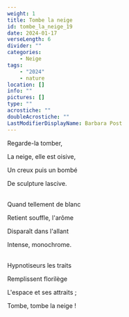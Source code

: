 ```yaml
---
weight: 1
title: Tombe la neige
id: tombe_la_neige_19
date: 2024-01-17
verseLength: 6
divider: ""
categories:
    - Neige
tags:
    - "2024"
    - nature
location: []
info: ""
pictures: []
type: ""
acrostiche: ""
doubleAcrostiche: ""
LastModifierDisplayName: Barbara Post
---
```

Regarde-la tomber,

La neige, elle est oisive,

Un creux puis un bombé

De sculpture lascive.

 \
Quand tellement de blanc

Retient souffle, l'arôme

Disparaît dans l'allant

Intense, monochrome.

 \
Hypnotiseurs les traits

Remplissent florilège

L'espace et ses attraits ;

Tombe, tombe la neige !
